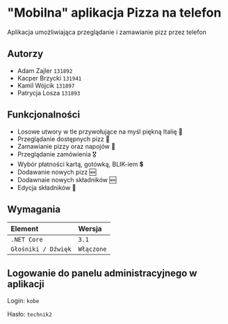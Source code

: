 
# "Mobilna" aplikacja Pizza na telefon

Aplikacja umożliwiająca przeglądanie i zamawianie pizz przez telefon

## Autorzy

- Adam Zajler     `131892`
- Kacper Brzycki  `131941`
- Kamil Wójcik    `131897`
- Patrycja Losza  `131893`

## Funkcjonalności

- Losowe utwory w tle przywołujące na myśl piękną Italię 💖 
- Przeglądanie dostępnych pizz 🍕
- Zamawianie pizzy oraz napojów 🍹
- Przeglądanie zamówienia 🎖️
- Wybór płatności kartą, gotówką, BLIK-iem 💲
- Dodawanie nowych pizz 🆕
- Dodawnaie nowych składników 🆕
- Edycja składników 📜

## Wymagania

| Element | Wersja     | 
| :-------- | :------- | 
| `.NET Core`      | `3.1` | 
| `Głośniki / Dźwięk`      | `Włączone` | 

## Logowanie do panelu administracyjnego w aplikacji
Login: `kobe`

Hasło: `technik2`
